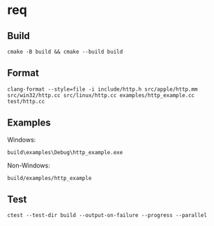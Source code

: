 # req

## Build

```
cmake -B build && cmake --build build
```

## Format

```
clang-format --style=file -i include/http.h src/apple/http.mm src/win32/http.cc src/linux/http.cc examples/http_example.cc test/http.cc
```

## Examples

Windows:

```
build\examples\Debug\http_example.exe
```

Non-Windows:

```
build/examples/http_example
```

## Test

```
ctest --test-dir build --output-on-failure --progress --parallel
```
